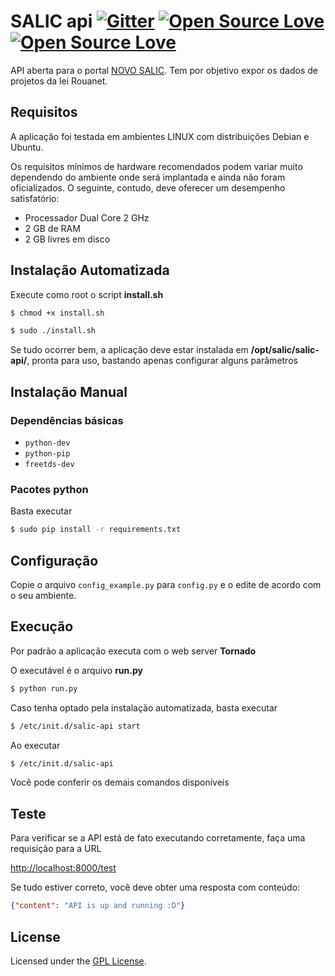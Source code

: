 # SALIC api [![Gitter](https://badges.gitter.im/Lafaiet/salicapi.svg)](https://gitter.im/Lafaiet/salicapi?utm_source=badge&utm_medium=badge&utm_campaign=pr-badge) [![Open Source Love](https://badges.frapsoft.com/os/v1/open-source.svg?v=102)](https://github.com/ellerbrock/open-source-badge/) [![Open Source Love](https://badges.frapsoft.com/os/gpl/gpl.svg?v=102)](http://www.gnu.org/licenses/gpl.html)


API aberta para o portal [NOVO SALIC](http://novosalic.cultura.gov.br/cidadao/consultar). Tem por objetivo expor os dados de projetos da lei Rouanet.


## Requisitos

A aplicação foi testada em ambientes LINUX com distribuições Debian e Ubuntu.

Os requisitos mínimos de hardware recomendados podem variar muito dependendo do ambiente
onde será implantada e ainda não foram oficializados. O seguinte, contudo, deve oferecer um desempenho
satisfatório:

-	Processador Dual Core 2 GHz
-	2 GB de RAM
-	2 GB livres em disco

## Instalação Automatizada

Execute como root o script **install.sh**

```bash
$ chmod +x install.sh
```

```bash
$ sudo ./install.sh
```

Se tudo ocorrer bem, a aplicação deve estar instalada em **/opt/salic/salic-api/**, pronta para uso, bastando apenas configurar alguns parâmetros

## Instalação Manual

### Dependências básicas

-	`python-dev`
-	`python-pip`
-	`freetds-dev`

### Pacotes python

Basta executar

```bash
$ sudo pip install -r requirements.txt
```

## Configuração

Copie o arquivo `config_example.py` para `config.py` e o edite de acordo com o seu ambiente.

## Execução

Por padrão a aplicação executa com o web server **Tornado**

O executável é o arquivo  **run.py**

```bash
$ python run.py
```

Caso tenha optado pela instalação automatizada, basta executar

```bash
$ /etc/init.d/salic-api start
```


Ao executar

```bash
$ /etc/init.d/salic-api
```

Você pode conferir os demais comandos disponíveis

## Teste

Para verificar se a API está de fato executando corretamente, faça uma requisição para a URL

[http://localhost:8000/test](http://localhost:8000/test)

Se tudo estiver correto, você deve obter uma resposta com conteúdo:

```json
{"content": "API is up and running :D"}
```

## License

Licensed under the [GPL License](http://www.gnu.org/licenses/gpl.html).
